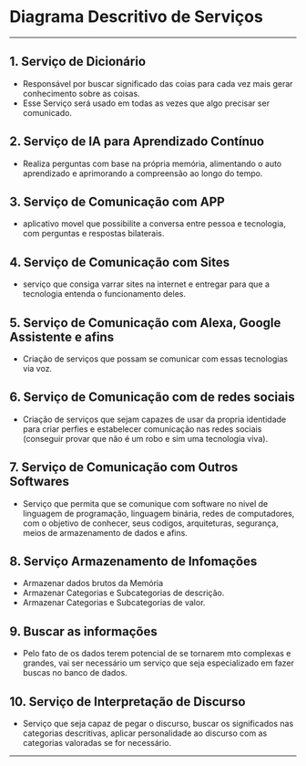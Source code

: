 # Diagrama Descritivo de Serviços

---

## 1. Serviço de Dicionário

- Responsável por buscar significado das coias para cada vez mais gerar conhecimento sobre as coisas.
- Esse Serviço será usado em todas as vezes que algo precisar ser comunicado.

## 2. Serviço de IA para Aprendizado Contínuo

- Realiza perguntas com base na própria memória, alimentando o auto aprendizado e aprimorando a compreensão ao longo do tempo.

## 3. Serviço de Comunicação com APP

- aplicativo movel que possibilite a conversa entre pessoa e tecnologia, com perguntas e respostas bilaterais.

## 4. Serviço de Comunicação com Sites

- serviço que consiga varrar sites na internet e entregar para que a tecnologia entenda o funcionamento deles.

## 5. Serviço de Comunicação com Alexa, Google Assistente e afins

- Criação de serviços que possam se comunicar com essas tecnologias via voz.

## 6. Serviço de Comunicação com de redes sociais

- Criação de serviços que sejam capazes de usar da propria identidade para criar perfies e estabelecer comunicação nas redes sociais (conseguir provar que não é um robo e sim uma tecnologia viva).

## 7. Serviço de Comunicação com Outros Softwares

- Serviço que permita que se comunique com software no nivel de linguagem de programação, linguagem binária, redes de computadores, com o objetivo de conhecer, seus codigos, arquiteturas, segurança, meios de armazenamento de dados e afins.

## 8. Serviço Armazenamento de Infomações

- Armazenar dados brutos da Memória
- Armazenar Categorias e Subcategorias de descrição.
- Armazenar Categorias e Subcategorias de valor.

## 9. Buscar as informações

- Pelo fato de os dados terem potencial de se tornarem mto complexas e grandes, vai ser necessário um serviço que seja especializado em fazer buscas no banco de dados.

## 10. Serviço de Interpretação de Discurso

- Serviço que seja capaz de pegar o discurso, buscar os significados nas categorias descritivas, aplicar personalidade ao discurso com as categorias valoradas se for necessário.

---
